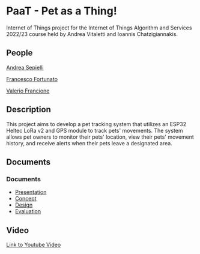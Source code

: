 # PaaT - Pet as a Thing!
Internet of Things project for the Internet of Things Algorithm and Services 2022/23 course held by Andrea Vitaletti and Ioannis Chatzigiannakis.

## People

[Andrea Sepielli](https://www.linkedin.com/in/andreasepielli/)

[Francesco Fortunato](https://www.linkedin.com/in/francesco-fortunato-a68094181/) 

[Valerio Francione](https://www.linkedin.com/in/valerio-f-9000a557/)

## Description

This project aims to develop a pet tracking system that utilizes an ESP32 Heltec LoRa v2 and GPS module to track pets' movements. The system allows pet owners to monitor their pets' location, view their pets' movement history, and receive alerts when their pets leave a designated area.

## Documents

### Documents

- [Presentation](https://docs.google.com/presentation/d/1p3-u78l3DJtRwXcR-sK6B_98UEg3uL_TondBaY1GaM8/edit?usp=sharing)
- [Concept](docs/Concept.md)
- [Design](docs/Design.md)
- [Evaluation](docs/Evaluation.md)

## Video

[Link to Youtube Video](https://youtu.be/oAYv7sOTY6s)
